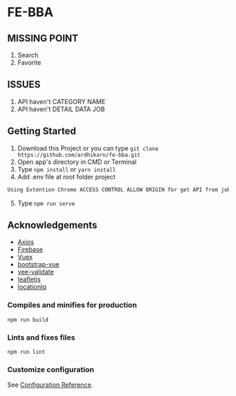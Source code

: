 # FE-BBA

## MISSING POINT

1. Search
2. Favorite

## ISSUES

1. API haven't CATEGORY NAME
2. API haven't DETAIL DATA JOB

## Getting Started

1. Download this Project or you can type `git clone https://github.com/ardhikarn/fe-bba.git`
2. Open app's directory in CMD or Terminal
3. Type `npm install` or `yarn install`
4. Add .env file at root folder project

```sh
Using Extention Chrome ACCESS CONTROL ALLOW ORIGIN for get API from jobs.github.com/api
```

5. Type `npm run serve`

## Acknowledgements

- [Axios](https://www.npmjs.com/package/axios)
- [Firebase](https://firebase.google.com/)
- [Vuex](https://vuex.vuejs.org/)
- [bootstrap-vue](https://bootstrap-vue.org/)
- [vee-validate](https://vee-validate.logaretm.com/)
- [leafletjs](https://leafletjs.com/)
- [locationIq](https://locationiq.com/)

### Compiles and minifies for production

```
npm run build
```

### Lints and fixes files

```
npm run lint
```

### Customize configuration

See [Configuration Reference](https://cli.vuejs.org/config/).
